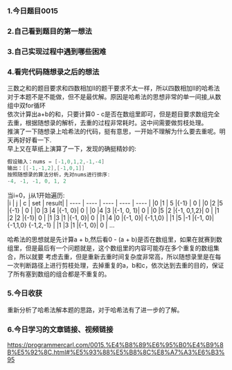 ### 1.今日题目0015  
### 2.自己看到题目的第一想法  
  
### 3.自己实现过程中遇到哪些困难  
  
### 4.看完代码随想录之后的想法  
三数之和的题目要求和四数相加II的题干要求不太一样，所以四数相加II的哈希法对于本题不是不能做，但不是最优解。原因是哈希法的思想非常的单一间接,从数组中双for循环  
依次计算出a+b的和，只要计算0 - c是否在数组里即可，但是题目要求数组完全去重，根据随想录的解析，去重的过程非常耗时。这中间需要做剪枝处理。  
推演了一下随想录上哈希法的代码，挺有意思，一开始不理解为什么要去重呢。明天再好好看一下.  
早上又在草纸上演算了一下，发现的确挺精妙的:  
```c  
假设输入：nums = [-1,0,1,2,-1,-4]
输出：[[-1,-1,2],[-1,0,1]]
按照随想录的算法分析，先对nums进行排序:
-4, -1, -1, 0, 1, 2  
```  
当i=0，j从1开始遍历:  
|i   |  j   |  c  | set | result|
| ---- | ---- | ---- | ---- | ---- |
|0   |1     | 5   |{-1} |   0   |
|0   |2     |5    |{-1} |    0  |
|0   |3     |4    |{-1, 0}|  0  |
|0   |4     |3    |{-1, 0, 1}|  0  |
|0   |5     |2    |{-1, 0,1,2}|  0  |
|1   |2     |2    |{-1}|  0  |
|1   |3     |1    |{-1, 0}|  0  |
|1   |4     |0    |{-1, 0}|  {-1,1,0}  |
|1   |5     |-1    |{-1, 0}|  {-1,1,0} {-1,2,-1}  |
|1   |3     |1    |{-1, 0}|  0  |
...
  
哈希法的思想就是先计算a + b,然后看0 - (a + b)是否在数组里，如果在就赛到数组里，但是最后有一个问题就是，这个数组里的内容可能存在多个重复的数组集合，所以就要
考虑去重，但是重新去重时间复杂度非常高，所以随想录里是在每一次判断路径上进行剪枝处理，去掉重复的a，b和c，依次达到去重的目的，保证了所有塞到数组的组合都是不重复的。  


### 5.今日收获  
重新分析了哈希法解本题的思路，对于哈希法有了进一步的了解。  
  
### 6.今日学习的文章链接、视频链接  
https://programmercarl.com/0015.%E4%B8%89%E6%95%B0%E4%B9%8B%E5%92%8C.html#%E5%93%88%E5%B8%8C%E8%A7%A3%E6%B3%95  


  
  
  
  
  
  
  
